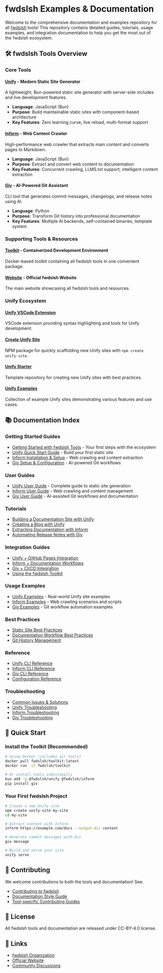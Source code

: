 # fwdslsh Examples & Documentation

Welcome to the comprehensive documentation and examples repository for all [fwdslsh](https://github.com/fwdslsh) tools! This repository contains detailed guides, tutorials, usage examples, and integration documentation to help you get the most out of the fwdslsh ecosystem.

## 🛠️ fwdslsh Tools Overview

### Core Tools

#### [Unify](https://github.com/fwdslsh/unify) - Modern Static Site Generator
A lightweight, Bun-powered static site generator with server-side includes and live development features.
- **Language**: JavaScript (Bun)
- **Purpose**: Build maintainable static sites with component-based architecture
- **Key Features**: Zero learning curve, live reload, multi-format support

#### [Inform](https://github.com/fwdslsh/inform) - Web Content Crawler  
High-performance web crawler that extracts main content and converts pages to Markdown.
- **Language**: JavaScript (Bun)
- **Purpose**: Extract and convert web content to documentation
- **Key Features**: Concurrent crawling, LLMS.txt support, intelligent content extraction

#### [Giv](https://github.com/fwdslsh/giv) - AI-Powered Git Assistant
CLI tool that generates commit messages, changelogs, and release notes using AI.
- **Language**: Python
- **Purpose**: Transform Git history into professional documentation
- **Key Features**: Multiple AI backends, self-contained binaries, template system

### Supporting Tools & Resources

#### [Toolkit](https://github.com/fwdslsh/toolkit) - Containerized Development Environment
Docker-based toolkit containing all fwdslsh tools in one convenient package.

#### [Website](https://github.com/fwdslsh/website) - Official fwdslsh Website
The main website showcasing all fwdslsh tools and resources.

### Unify Ecosystem

#### [Unify VSCode Extension](https://github.com/fwdslsh/unify-vscode)
VSCode extension providing syntax highlighting and tools for Unify development.

#### [Create Unify Site](https://github.com/fwdslsh/create-unify-site)  
NPM package for quickly scaffolding new Unify sites with `npm create unify-site`.

#### [Unify Starter](https://github.com/fwdslsh/unify-starter)
Template repository for creating new Unify sites with best practices.

#### [Unify Examples](https://github.com/fwdslsh/unify-examples)
Collection of example Unify sites demonstrating various features and use cases.

## 📚 Documentation Index

### Getting Started Guides
- [Getting Started with fwdslsh Tools](docs/getting-started.md) - Your first steps with the ecosystem
- [Unify Quick Start Guide](docs/unify/quick-start.md) - Build your first static site
- [Inform Installation & Setup](docs/inform/installation.md) - Web crawling and content extraction
- [Giv Setup & Configuration](docs/giv/setup.md) - AI-powered Git workflows

### User Guides
- [Unify User Guide](docs/unify/user-guide.md) - Complete guide to static site generation
- [Inform User Guide](docs/inform/user-guide.md) - Web crawling and content management
- [Giv User Guide](docs/giv/user-guide.md) - AI-assisted Git workflows and documentation

### Tutorials
- [Building a Documentation Site with Unify](docs/tutorials/unify-docs-site.md)
- [Creating a Blog with Unify](docs/tutorials/unify-blog.md)
- [Extracting Documentation with Inform](docs/tutorials/inform-docs-extraction.md)
- [Automating Release Notes with Giv](docs/tutorials/giv-release-automation.md)

### Integration Guides
- [Unify + GitHub Pages Integration](docs/integrations/unify-github-pages.md)
- [Inform + Documentation Workflows](docs/integrations/inform-doc-workflows.md)
- [Giv + CI/CD Integration](docs/integrations/giv-cicd.md)
- [Using the fwdslsh Toolkit](docs/integrations/toolkit-usage.md)

### Usage Examples
- [Unify Examples](docs/examples/unify/) - Real-world Unify site examples
- [Inform Examples](docs/examples/inform/) - Web crawling scenarios and scripts
- [Giv Examples](docs/examples/giv/) - Git workflow automation examples

### Best Practices
- [Static Site Best Practices](docs/best-practices/static-sites.md)
- [Documentation Workflow Best Practices](docs/best-practices/documentation-workflows.md)
- [Git History Management](docs/best-practices/git-history.md)

### Reference
- [Unify CLI Reference](docs/reference/unify-cli.md)
- [Inform CLI Reference](docs/reference/inform-cli.md)
- [Giv CLI Reference](docs/reference/giv-cli.md)
- [Configuration Reference](docs/reference/configuration.md)

### Troubleshooting
- [Common Issues & Solutions](docs/troubleshooting/common-issues.md)
- [Unify Troubleshooting](docs/troubleshooting/unify.md)
- [Inform Troubleshooting](docs/troubleshooting/inform.md)
- [Giv Troubleshooting](docs/troubleshooting/giv.md)

## 🚀 Quick Start

### Install the Toolkit (Recommended)
```bash
# Using Docker (includes all tools)
docker pull fwdslsh/toolkit:latest
docker run -it fwdslsh/toolkit

# Or install tools individually
bun add -g @fwdslsh/unify @fwdslsh/inform
pip install giv
```

### Your First fwdslsh Project
```bash
# Create a new Unify site
npm create unify-site my-site
cd my-site

# Extract content with Inform
inform https://example.com/docs --output-dir content

# Generate commit messages with Giv
giv message

# Build and serve your site
unify serve
```

## 🤝 Contributing

We welcome contributions to both the tools and documentation! See:
- [Contributing to fwdslsh](docs/contributing/contributing.md)
- [Documentation Style Guide](docs/contributing/style-guide.md)
- [Tool-specific Contributing Guides](docs/contributing/)

## 📄 License

All fwdslsh tools and documentation are released under CC-BY-4.0 license.

## 🔗 Links

- [fwdslsh Organization](https://github.com/fwdslsh)
- [Official Website](https://github.com/fwdslsh/website)
- [Community Discussions](https://github.com/orgs/fwdslsh/discussions)
